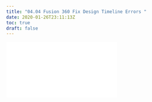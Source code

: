 ```yaml
---
title: "04.04 Fusion 360 Fix Design Timeline Errors "
date: 2020-01-26T23:11:13Z
toc: true
draft: false
---
```


![Link to included file content](../../../../3d-modeling/fusion-360-fix-design-timeline-errors.md)
